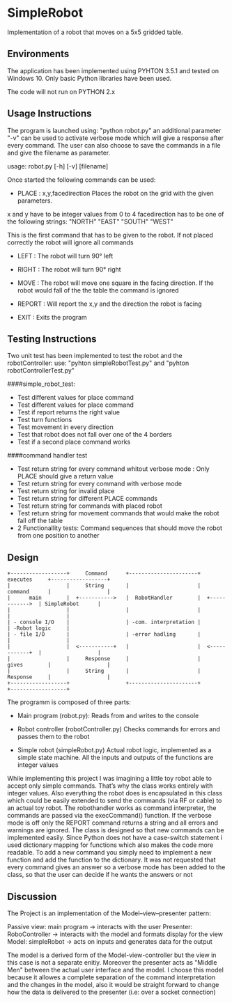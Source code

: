 # SimpleRobot

Implementation of a robot that moves on a 5x5 gridded table.

## Environments

The application has been implemented using PYHTON 3.5.1 and tested on Windows 10. Only basic Python libraries have been used.

The code will not run on PYTHON 2.x


## Usage Instructions

The program is launched using: "python robot.py" an additional parameter "-v" can be used to activate verbose mode
which will give a response after every command.
The user can also choose to save the commands in a file and give the filename as parameter.


usage: robot.py [-h] [-v] [filename]

Once started the following commands can be used:

- PLACE : x,y,facedirection
Places the robot on the grid with the given parameters.

x and y have to be integer values from 0 to 4
facedirection has to be one of the following strings: "NORTH" "EAST" "SOUTH" "WEST"

This is the first command that has to be given to the robot. If not placed correctly the robot will ignore
all commands


- LEFT : The robot will turn 90° left

- RIGHT : The robot will turn 90° right

- MOVE : The robot will move one square in the facing direction. If the robot would fall of the  the table the command is ignored

- REPORT : Will report the x,y and the direction the robot is facing

- EXIT : Exits the program


## Testing Instructions

Two unit test has been implemented to test the robot and the robotController:
use:
"pyhton simpleRobotTest.py" and "pyhton robotControllerTest.py"


####simple_robot_test:
-	Test different values for place command
-	Test different values for place command
-	Test if report returns the right value
-	Test turn functions
-	Test movement in every direction
-	Test that robot does not fall over one of the 4 borders
-	Test if a second place command works

####command handler test
-	Test return string for every command whitout verbose mode : Only PLACE should give a return value
-	Test return string for every command with verbose mode
-	Test return string for invalid place 
-	Test return string for different PLACE commands
-	Test return string for commands with placed robot
-	Test return string for movement commands that would make the robot fall off the table
-	2 Functionallity tests: Command sequences that should move the robot from one position to another

## Design

```
+------------------+     Command      +----------------------+     executes     +------------------+
|                  |     String       |                      |     command      |                  |
|      main        |  +----------->   |  RobotHandler        |  +------------>  | SimpleRobot      |
|                  |                  |                      |                  |                  |
| - console I/O    |                  | -com. interpretation |                  | -Robot logic     |
| - file I/O       |                  | -error hadling       |                  |                  |
|                  |  <-----------+   |                      |  <------------+  |                  |
|                  |     Response     |                      |     gives        |                  |
|                  |     String       |                      |     Response     |                  |
+------------------+                  +----------------------+                  +------------------+

```


The programm is composed of three parts:

- Main program (robot.py):
Reads from and writes to the console

- Robot controller (robotController.py)
Checks commands for errors and passes them to the robot

- Simple robot (simpleRobot.py)
Actual robot logic, implemented as a simple state machine. All the inputs and outputs of the functions are integer values


While implementing this project I was imagining a little toy robot able to accept only simple commands. That’s why the class works entirely
with integer values. Also everything the robot does is encapsulated in this class which could be easily extended to send the commands (via RF or cable) to
an actual toy robot.
The robothandler works as command interpreter, the commands are passed via the execCommand() function. If the verbose mode is off only the REPORT command returns a string
and all errors and warnings are ignored. The class is designed so that new commands can be implemented easily.
Since Python does not have a case-switch statement i used dictionary mapping for functions which also makes the code more readable.
To add a new command you simply need to implement a new function and add the function to the dictionary. 
It was not requested that every command gives an answer so a verbose mode has been added to the class, so that the user can decide if he wants the answers or not



## Discussion

The Project is an implementation of the Model–view–presenter pattern:

Passive view: main program -> interacts with the user
Presenter: RoboController -> interacts with the model and formats display for the view
Model:	simpleRobot -> acts on inputs and generates data for the output

The model is a derived form of the Model-view-controller but the view in this case is not a separate enitiy. Moreover the presenter
acts as "Middle Men" between the actual user interface and the model. I choose this model because it allowes a complete separation
of the command interpretation and the changes in the model, also it would be straight forward to change how the data is delivered to the presenter
(i.e: over a socket connection)

